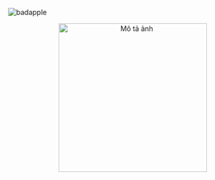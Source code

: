 ![badapple](https://i.postimg.cc/d3mt0L3k/ezgif-com-animated-gif-maker.gif)
<p align="center">
  <img src="https://i.postimg.cc/yd16Q0T8/507b3526881cfba036128e3d217305ea.jpg" alt="Mô tả ảnh" width="300">
</p>

<!--
**OLD-D0LL/OLD-D0LL** is a ✨ _special_ ✨ repository because its `README.md` (this file) appears on your GitHub profile.

Here are some ideas to get you started:

- 🔭 I’m currently working on ...
- 🌱 I’m currently learning ...
- 👯 I’m looking to collaborate on ...
- 🤔 I’m looking for help with ...
- 💬 Ask me about ...
- 📫 How to reach me: ...
- 😄 Pronouns: ...
- ⚡ Fun fact: ...
-->
